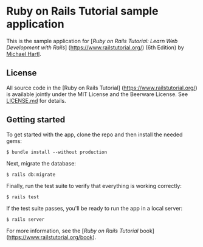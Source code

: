 # Ruby on Rails Tutorial sample application
This is the sample application for [*Ruby on Rails Tutorial: Learn Web Development with Rails*]
(https://www.railstutorial.org/) (6th Edition)
by [Michael Hartl](https://www.michaelhartl.com/).
## License
All source code in the [Ruby on Rails Tutorial] (https://www.railstutorial.org/) is available jointly under the MIT License and the Beerware
License. See [LICENSE.md](LICENSE.md) for details.
## Getting started
To get started with the app, clone the repo and then install
the needed gems:
```
$ bundle install --without production
```
Next, migrate the database:
```
$ rails db:migrate
```
Finally, run the test suite to verify that everything is
working correctly:
```
$ rails test
```
If the test suite passes, you'll be ready to run the app in a
local server:
```
$ rails server
```
For more information, see the
[*Ruby on Rails Tutorial* book]
(https://www.railstutorial.org/book).